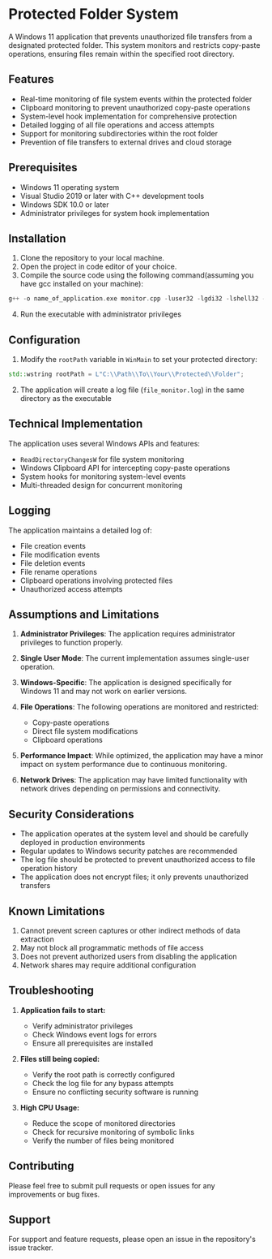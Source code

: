 # Protected Folder System

A Windows 11 application that prevents unauthorized file transfers from a designated protected folder. This system monitors and restricts copy-paste operations, ensuring files remain within the specified root directory.

## Features

- Real-time monitoring of file system events within the protected folder
- Clipboard monitoring to prevent unauthorized copy-paste operations
- System-level hook implementation for comprehensive protection
- Detailed logging of all file operations and access attempts
- Support for monitoring subdirectories within the root folder
- Prevention of file transfers to external drives and cloud storage

## Prerequisites

- Windows 11 operating system
- Visual Studio 2019 or later with C++ development tools
- Windows SDK 10.0 or later
- Administrator privileges for system hook implementation

## Installation

1. Clone the repository to your local machine.
2. Open the project in code editor of your choice.
3. Compile the source code using the following command(assuming you have gcc installed on your machine):
```cpp
g++ -o name_of_application.exe monitor.cpp -luser32 -lgdi32 -lshell32 -static-libgcc -static-libstdc++ -mwindows

```
4. Run the executable with administrator privileges

## Configuration

1. Modify the `rootPath` variable in `WinMain` to set your protected directory:

```cpp
std::wstring rootPath = L"C:\\Path\\To\\Your\\Protected\\Folder";
```

2. The application will create a log file (`file_monitor.log`) in the same directory as the executable

## Technical Implementation

The application uses several Windows APIs and features:
- `ReadDirectoryChangesW` for file system monitoring
- Windows Clipboard API for intercepting copy-paste operations
- System hooks for monitoring system-level events
- Multi-threaded design for concurrent monitoring

## Logging

The application maintains a detailed log of:
- File creation events
- File modification events
- File deletion events
- File rename operations
- Clipboard operations involving protected files
- Unauthorized access attempts

## Assumptions and Limitations

1. **Administrator Privileges**: The application requires administrator privileges to function properly.

2. **Single User Mode**: The current implementation assumes single-user operation.

3. **Windows-Specific**: The application is designed specifically for Windows 11 and may not work on earlier versions.

4. **File Operations**: The following operations are monitored and restricted:
   - Copy-paste operations
   - Direct file system modifications
   - Clipboard operations

5. **Performance Impact**: While optimized, the application may have a minor impact on system performance due to continuous monitoring.

6. **Network Drives**: The application may have limited functionality with network drives depending on permissions and connectivity.

## Security Considerations

- The application operates at the system level and should be carefully deployed in production environments
- Regular updates to Windows security patches are recommended
- The log file should be protected to prevent unauthorized access to file operation history
- The application does not encrypt files; it only prevents unauthorized transfers

## Known Limitations

1. Cannot prevent screen captures or other indirect methods of data extraction
2. May not block all programmatic methods of file access
3. Does not prevent authorized users from disabling the application
4. Network shares may require additional configuration

## Troubleshooting

1. **Application fails to start:**
   - Verify administrator privileges
   - Check Windows event logs for errors
   - Ensure all prerequisites are installed

2. **Files still being copied:**
   - Verify the root path is correctly configured
   - Check the log file for any bypass attempts
   - Ensure no conflicting security software is running

3. **High CPU Usage:**
   - Reduce the scope of monitored directories
   - Check for recursive monitoring of symbolic links
   - Verify the number of files being monitored

## Contributing

Please feel free to submit pull requests or open issues for any improvements or bug fixes.

## Support

For support and feature requests, please open an issue in the repository's issue tracker.

